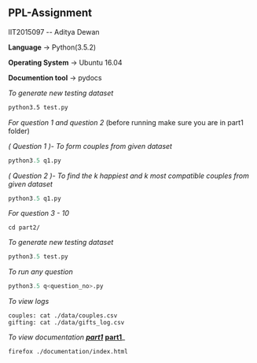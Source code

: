 ## PPL-Assignment

IIT2015097 -- Aditya Dewan


**Language** -> Python(3.5.2)

**Operating System** -> Ubuntu 16.04

**Documention tool** -> pydocs

*To generate new testing dataset*
```sh
python3.5 test.py 
```
*For question 1 and question 2*
(before running make sure you are in part1 folder)

_( Question 1 )- To form couples from given dataset_
```python
python3.5 q1.py 
```
_( Question 2 )- To find the k happiest and k most compatible couples from given dataset_
```python
python3.5 q1.py 
```
*For question 3 - 10*
```
cd part2/
```
*To generate new testing dataset*
```python
python3.5 test.py 
```
*To run any question*
```python
python3.5 q<question_no>.py
```

_To view logs_
```
couples: cat ./data/couples.csv
gifting: cat ./data/gifts_log.csv
```
_To view documentation **[part1](https://ppl-iiita.github.io/ppl-assignment-dewana-dewan/part1/documentation/)**_
**[part1](https://ppl-iiita.github.io/ppl-assignment-dewana-dewan/part2/documentation/)**_
```
firefox ./documentation/index.html
```

